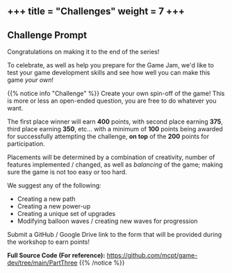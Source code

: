 +++
title = "Challenges"
weight = 7
+++
---
## Challenge Prompt

Congratulations on making it to the end of the series! 

To celebrate, as well as help you prepare for the Game Jam, we'd like to test your game development skills and see how well you can make this game _your own_!

{{% notice info "Challenge" %}}
Create your own spin-off of the game! This is more or less an open-ended question, you are free to do whatever you want.

The first place winner will earn **400** points, with second place earning **375**, third place earning **350**, etc... with a minimum of **100** points being awarded for successfully attempting the challenge, **on top** of the **200** points for participation.

Placements will be determined by a combination of creativity, number of features implemented / changed, as well as _balancing_ of the game; making sure the game is not too easy or too hard.

We suggest any of the following:
* Creating a new path
* Creating a new power-up
* Creating a unique set of upgrades
* Modifying balloon waves / creating new waves for progression

Submit a GitHub / Google Drive link to the form that will be provided during the workshop to earn points!

**Full Source Code (For reference):** https://github.com/mcpt/game-dev/tree/main/PartThree
{{% /notice %}}

